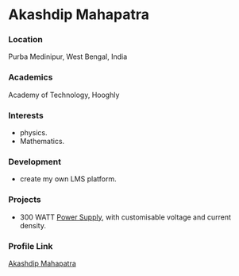 # Akashdip Mahapatra

### Location

Purba Medinipur, West Bengal, India

### Academics

Academy of Technology, Hooghly 

### Interests

- physics. 
- Mathematics.

### Development

- create my own LMS platform.

### Projects

- 300 WATT [Power Supply](https://youtu.be/3cuoncYnio8), with customisable voltage and current density.

### Profile Link

[Akashdip Mahapatra](https://github.com/akashdip2001)

